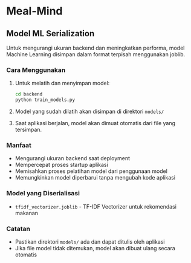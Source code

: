 # Meal-Mind

## Model ML Serialization

Untuk mengurangi ukuran backend dan meningkatkan performa, model Machine Learning disimpan dalam format terpisah menggunakan joblib.

### Cara Menggunakan

1. Untuk melatih dan menyimpan model:

   ```bash
   cd backend
   python train_models.py
   ```

2. Model yang sudah dilatih akan disimpan di direktori `models/`

3. Saat aplikasi berjalan, model akan dimuat otomatis dari file yang tersimpan.

### Manfaat

- Mengurangi ukuran backend saat deployment
- Mempercepat proses startup aplikasi
- Memisahkan proses pelatihan model dari penggunaan model
- Memungkinkan model diperbarui tanpa mengubah kode aplikasi

### Model yang Diserialisasi

- `tfidf_vectorizer.joblib` - TF-IDF Vectorizer untuk rekomendasi makanan

### Catatan

- Pastikan direktori `models/` ada dan dapat ditulis oleh aplikasi
- Jika file model tidak ditemukan, model akan dibuat ulang secara otomatis
